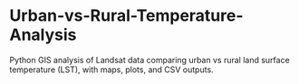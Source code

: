# Urban-vs-Rural-Temperature-Analysis
Python GIS analysis of Landsat data comparing urban vs rural land surface temperature (LST), with maps, plots, and CSV outputs.
